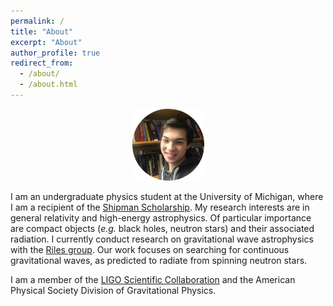 ```yaml
---
permalink: /
title: "About"
excerpt: "About"
author_profile: true
redirect_from: 
  - /about/
  - /about.html
---
```

<p align="center"><img src = "/images/grantweldon.jpg" height="115" width="115"></p>


I am an undergraduate physics student at the University of Michigan, where I am a recipient of the <a href="https://shipmansociety.com/about-us/">Shipman Scholarship</a>. My research interests are in general relativity and high-energy astrophysics. Of particular importance are compact objects (*e.g.* black holes, neutron stars) and their associated radiation. I currently conduct research on gravitational wave astrophysics with the <a href="http://gallatin.physics.lsa.umich.edu/~keithr/MGWG.html">Riles group</a>. Our work focuses on searching for continuous gravitational waves, as predicted to radiate from spinning neutron stars.

I am a member of the <a href="https://www.ligo.org">LIGO Scientific Collaboration</a> and the American Physical Society Division of Gravitational Physics.

